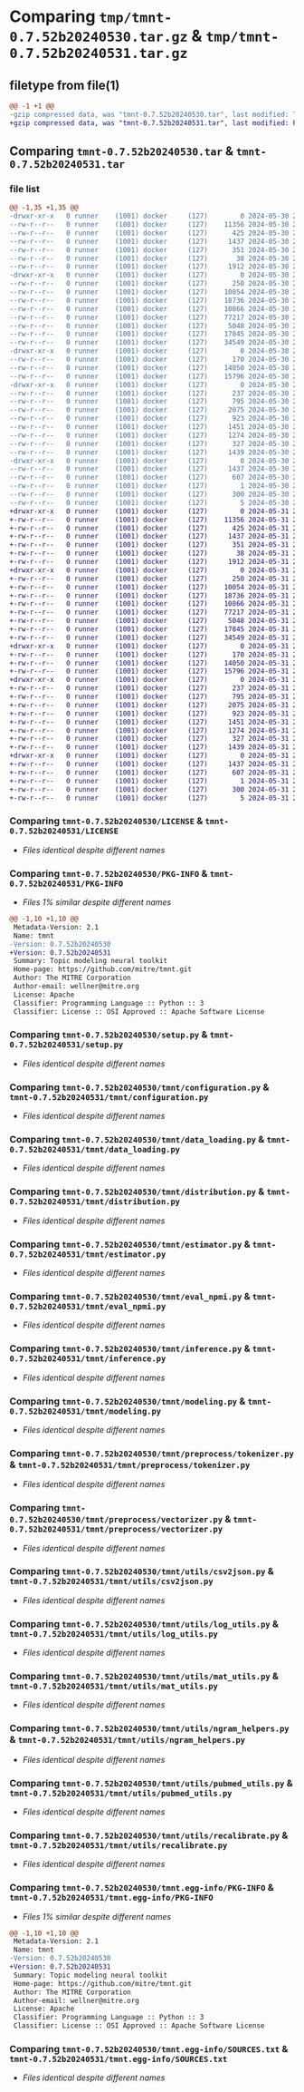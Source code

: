 # Comparing `tmp/tmnt-0.7.52b20240530.tar.gz` & `tmp/tmnt-0.7.52b20240531.tar.gz`

## filetype from file(1)

```diff
@@ -1 +1 @@
-gzip compressed data, was "tmnt-0.7.52b20240530.tar", last modified: Thu May 30 23:05:35 2024, max compression
+gzip compressed data, was "tmnt-0.7.52b20240531.tar", last modified: Fri May 31 23:04:58 2024, max compression
```

## Comparing `tmnt-0.7.52b20240530.tar` & `tmnt-0.7.52b20240531.tar`

### file list

```diff
@@ -1,35 +1,35 @@
-drwxr-xr-x   0 runner    (1001) docker     (127)        0 2024-05-30 23:05:35.067615 tmnt-0.7.52b20240530/
--rw-r--r--   0 runner    (1001) docker     (127)    11356 2024-05-30 23:05:19.000000 tmnt-0.7.52b20240530/LICENSE
--rw-r--r--   0 runner    (1001) docker     (127)      425 2024-05-30 23:05:19.000000 tmnt-0.7.52b20240530/NOTICE
--rw-r--r--   0 runner    (1001) docker     (127)     1437 2024-05-30 23:05:35.067615 tmnt-0.7.52b20240530/PKG-INFO
--rw-r--r--   0 runner    (1001) docker     (127)      351 2024-05-30 23:05:19.000000 tmnt-0.7.52b20240530/README.md
--rw-r--r--   0 runner    (1001) docker     (127)       38 2024-05-30 23:05:35.067615 tmnt-0.7.52b20240530/setup.cfg
--rw-r--r--   0 runner    (1001) docker     (127)     1912 2024-05-30 23:05:19.000000 tmnt-0.7.52b20240530/setup.py
-drwxr-xr-x   0 runner    (1001) docker     (127)        0 2024-05-30 23:05:35.063615 tmnt-0.7.52b20240530/tmnt/
--rw-r--r--   0 runner    (1001) docker     (127)      250 2024-05-30 23:05:19.000000 tmnt-0.7.52b20240530/tmnt/__init__.py
--rw-r--r--   0 runner    (1001) docker     (127)    10054 2024-05-30 23:05:19.000000 tmnt-0.7.52b20240530/tmnt/configuration.py
--rw-r--r--   0 runner    (1001) docker     (127)    18736 2024-05-30 23:05:19.000000 tmnt-0.7.52b20240530/tmnt/data_loading.py
--rw-r--r--   0 runner    (1001) docker     (127)    10866 2024-05-30 23:05:19.000000 tmnt-0.7.52b20240530/tmnt/distribution.py
--rw-r--r--   0 runner    (1001) docker     (127)    77217 2024-05-30 23:05:19.000000 tmnt-0.7.52b20240530/tmnt/estimator.py
--rw-r--r--   0 runner    (1001) docker     (127)     5048 2024-05-30 23:05:19.000000 tmnt-0.7.52b20240530/tmnt/eval_npmi.py
--rw-r--r--   0 runner    (1001) docker     (127)    17845 2024-05-30 23:05:19.000000 tmnt-0.7.52b20240530/tmnt/inference.py
--rw-r--r--   0 runner    (1001) docker     (127)    34549 2024-05-30 23:05:19.000000 tmnt-0.7.52b20240530/tmnt/modeling.py
-drwxr-xr-x   0 runner    (1001) docker     (127)        0 2024-05-30 23:05:35.063615 tmnt-0.7.52b20240530/tmnt/preprocess/
--rw-r--r--   0 runner    (1001) docker     (127)      170 2024-05-30 23:05:19.000000 tmnt-0.7.52b20240530/tmnt/preprocess/__init__.py
--rw-r--r--   0 runner    (1001) docker     (127)    14050 2024-05-30 23:05:19.000000 tmnt-0.7.52b20240530/tmnt/preprocess/tokenizer.py
--rw-r--r--   0 runner    (1001) docker     (127)    15796 2024-05-30 23:05:19.000000 tmnt-0.7.52b20240530/tmnt/preprocess/vectorizer.py
-drwxr-xr-x   0 runner    (1001) docker     (127)        0 2024-05-30 23:05:35.067615 tmnt-0.7.52b20240530/tmnt/utils/
--rw-r--r--   0 runner    (1001) docker     (127)      237 2024-05-30 23:05:19.000000 tmnt-0.7.52b20240530/tmnt/utils/__init__.py
--rw-r--r--   0 runner    (1001) docker     (127)      795 2024-05-30 23:05:19.000000 tmnt-0.7.52b20240530/tmnt/utils/csv2json.py
--rw-r--r--   0 runner    (1001) docker     (127)     2075 2024-05-30 23:05:19.000000 tmnt-0.7.52b20240530/tmnt/utils/log_utils.py
--rw-r--r--   0 runner    (1001) docker     (127)      923 2024-05-30 23:05:19.000000 tmnt-0.7.52b20240530/tmnt/utils/mat_utils.py
--rw-r--r--   0 runner    (1001) docker     (127)     1451 2024-05-30 23:05:19.000000 tmnt-0.7.52b20240530/tmnt/utils/ngram_helpers.py
--rw-r--r--   0 runner    (1001) docker     (127)     1274 2024-05-30 23:05:19.000000 tmnt-0.7.52b20240530/tmnt/utils/pubmed_utils.py
--rw-r--r--   0 runner    (1001) docker     (127)      327 2024-05-30 23:05:19.000000 tmnt-0.7.52b20240530/tmnt/utils/random.py
--rw-r--r--   0 runner    (1001) docker     (127)     1439 2024-05-30 23:05:19.000000 tmnt-0.7.52b20240530/tmnt/utils/recalibrate.py
-drwxr-xr-x   0 runner    (1001) docker     (127)        0 2024-05-30 23:05:35.067615 tmnt-0.7.52b20240530/tmnt.egg-info/
--rw-r--r--   0 runner    (1001) docker     (127)     1437 2024-05-30 23:05:35.000000 tmnt-0.7.52b20240530/tmnt.egg-info/PKG-INFO
--rw-r--r--   0 runner    (1001) docker     (127)      607 2024-05-30 23:05:35.000000 tmnt-0.7.52b20240530/tmnt.egg-info/SOURCES.txt
--rw-r--r--   0 runner    (1001) docker     (127)        1 2024-05-30 23:05:35.000000 tmnt-0.7.52b20240530/tmnt.egg-info/dependency_links.txt
--rw-r--r--   0 runner    (1001) docker     (127)      300 2024-05-30 23:05:35.000000 tmnt-0.7.52b20240530/tmnt.egg-info/requires.txt
--rw-r--r--   0 runner    (1001) docker     (127)        5 2024-05-30 23:05:35.000000 tmnt-0.7.52b20240530/tmnt.egg-info/top_level.txt
+drwxr-xr-x   0 runner    (1001) docker     (127)        0 2024-05-31 23:04:58.992255 tmnt-0.7.52b20240531/
+-rw-r--r--   0 runner    (1001) docker     (127)    11356 2024-05-31 23:04:50.000000 tmnt-0.7.52b20240531/LICENSE
+-rw-r--r--   0 runner    (1001) docker     (127)      425 2024-05-31 23:04:50.000000 tmnt-0.7.52b20240531/NOTICE
+-rw-r--r--   0 runner    (1001) docker     (127)     1437 2024-05-31 23:04:58.992255 tmnt-0.7.52b20240531/PKG-INFO
+-rw-r--r--   0 runner    (1001) docker     (127)      351 2024-05-31 23:04:50.000000 tmnt-0.7.52b20240531/README.md
+-rw-r--r--   0 runner    (1001) docker     (127)       38 2024-05-31 23:04:58.992255 tmnt-0.7.52b20240531/setup.cfg
+-rw-r--r--   0 runner    (1001) docker     (127)     1912 2024-05-31 23:04:50.000000 tmnt-0.7.52b20240531/setup.py
+drwxr-xr-x   0 runner    (1001) docker     (127)        0 2024-05-31 23:04:58.988255 tmnt-0.7.52b20240531/tmnt/
+-rw-r--r--   0 runner    (1001) docker     (127)      250 2024-05-31 23:04:50.000000 tmnt-0.7.52b20240531/tmnt/__init__.py
+-rw-r--r--   0 runner    (1001) docker     (127)    10054 2024-05-31 23:04:50.000000 tmnt-0.7.52b20240531/tmnt/configuration.py
+-rw-r--r--   0 runner    (1001) docker     (127)    18736 2024-05-31 23:04:50.000000 tmnt-0.7.52b20240531/tmnt/data_loading.py
+-rw-r--r--   0 runner    (1001) docker     (127)    10866 2024-05-31 23:04:50.000000 tmnt-0.7.52b20240531/tmnt/distribution.py
+-rw-r--r--   0 runner    (1001) docker     (127)    77217 2024-05-31 23:04:50.000000 tmnt-0.7.52b20240531/tmnt/estimator.py
+-rw-r--r--   0 runner    (1001) docker     (127)     5048 2024-05-31 23:04:50.000000 tmnt-0.7.52b20240531/tmnt/eval_npmi.py
+-rw-r--r--   0 runner    (1001) docker     (127)    17845 2024-05-31 23:04:50.000000 tmnt-0.7.52b20240531/tmnt/inference.py
+-rw-r--r--   0 runner    (1001) docker     (127)    34549 2024-05-31 23:04:50.000000 tmnt-0.7.52b20240531/tmnt/modeling.py
+drwxr-xr-x   0 runner    (1001) docker     (127)        0 2024-05-31 23:04:58.992255 tmnt-0.7.52b20240531/tmnt/preprocess/
+-rw-r--r--   0 runner    (1001) docker     (127)      170 2024-05-31 23:04:50.000000 tmnt-0.7.52b20240531/tmnt/preprocess/__init__.py
+-rw-r--r--   0 runner    (1001) docker     (127)    14050 2024-05-31 23:04:50.000000 tmnt-0.7.52b20240531/tmnt/preprocess/tokenizer.py
+-rw-r--r--   0 runner    (1001) docker     (127)    15796 2024-05-31 23:04:50.000000 tmnt-0.7.52b20240531/tmnt/preprocess/vectorizer.py
+drwxr-xr-x   0 runner    (1001) docker     (127)        0 2024-05-31 23:04:58.992255 tmnt-0.7.52b20240531/tmnt/utils/
+-rw-r--r--   0 runner    (1001) docker     (127)      237 2024-05-31 23:04:50.000000 tmnt-0.7.52b20240531/tmnt/utils/__init__.py
+-rw-r--r--   0 runner    (1001) docker     (127)      795 2024-05-31 23:04:50.000000 tmnt-0.7.52b20240531/tmnt/utils/csv2json.py
+-rw-r--r--   0 runner    (1001) docker     (127)     2075 2024-05-31 23:04:50.000000 tmnt-0.7.52b20240531/tmnt/utils/log_utils.py
+-rw-r--r--   0 runner    (1001) docker     (127)      923 2024-05-31 23:04:50.000000 tmnt-0.7.52b20240531/tmnt/utils/mat_utils.py
+-rw-r--r--   0 runner    (1001) docker     (127)     1451 2024-05-31 23:04:50.000000 tmnt-0.7.52b20240531/tmnt/utils/ngram_helpers.py
+-rw-r--r--   0 runner    (1001) docker     (127)     1274 2024-05-31 23:04:50.000000 tmnt-0.7.52b20240531/tmnt/utils/pubmed_utils.py
+-rw-r--r--   0 runner    (1001) docker     (127)      327 2024-05-31 23:04:50.000000 tmnt-0.7.52b20240531/tmnt/utils/random.py
+-rw-r--r--   0 runner    (1001) docker     (127)     1439 2024-05-31 23:04:50.000000 tmnt-0.7.52b20240531/tmnt/utils/recalibrate.py
+drwxr-xr-x   0 runner    (1001) docker     (127)        0 2024-05-31 23:04:58.992255 tmnt-0.7.52b20240531/tmnt.egg-info/
+-rw-r--r--   0 runner    (1001) docker     (127)     1437 2024-05-31 23:04:58.000000 tmnt-0.7.52b20240531/tmnt.egg-info/PKG-INFO
+-rw-r--r--   0 runner    (1001) docker     (127)      607 2024-05-31 23:04:58.000000 tmnt-0.7.52b20240531/tmnt.egg-info/SOURCES.txt
+-rw-r--r--   0 runner    (1001) docker     (127)        1 2024-05-31 23:04:58.000000 tmnt-0.7.52b20240531/tmnt.egg-info/dependency_links.txt
+-rw-r--r--   0 runner    (1001) docker     (127)      300 2024-05-31 23:04:58.000000 tmnt-0.7.52b20240531/tmnt.egg-info/requires.txt
+-rw-r--r--   0 runner    (1001) docker     (127)        5 2024-05-31 23:04:58.000000 tmnt-0.7.52b20240531/tmnt.egg-info/top_level.txt
```

### Comparing `tmnt-0.7.52b20240530/LICENSE` & `tmnt-0.7.52b20240531/LICENSE`

 * *Files identical despite different names*

### Comparing `tmnt-0.7.52b20240530/PKG-INFO` & `tmnt-0.7.52b20240531/PKG-INFO`

 * *Files 1% similar despite different names*

```diff
@@ -1,10 +1,10 @@
 Metadata-Version: 2.1
 Name: tmnt
-Version: 0.7.52b20240530
+Version: 0.7.52b20240531
 Summary: Topic modeling neural toolkit
 Home-page: https://github.com/mitre/tmnt.git
 Author: The MITRE Corporation
 Author-email: wellner@mitre.org
 License: Apache
 Classifier: Programming Language :: Python :: 3
 Classifier: License :: OSI Approved :: Apache Software License
```

### Comparing `tmnt-0.7.52b20240530/setup.py` & `tmnt-0.7.52b20240531/setup.py`

 * *Files identical despite different names*

### Comparing `tmnt-0.7.52b20240530/tmnt/configuration.py` & `tmnt-0.7.52b20240531/tmnt/configuration.py`

 * *Files identical despite different names*

### Comparing `tmnt-0.7.52b20240530/tmnt/data_loading.py` & `tmnt-0.7.52b20240531/tmnt/data_loading.py`

 * *Files identical despite different names*

### Comparing `tmnt-0.7.52b20240530/tmnt/distribution.py` & `tmnt-0.7.52b20240531/tmnt/distribution.py`

 * *Files identical despite different names*

### Comparing `tmnt-0.7.52b20240530/tmnt/estimator.py` & `tmnt-0.7.52b20240531/tmnt/estimator.py`

 * *Files identical despite different names*

### Comparing `tmnt-0.7.52b20240530/tmnt/eval_npmi.py` & `tmnt-0.7.52b20240531/tmnt/eval_npmi.py`

 * *Files identical despite different names*

### Comparing `tmnt-0.7.52b20240530/tmnt/inference.py` & `tmnt-0.7.52b20240531/tmnt/inference.py`

 * *Files identical despite different names*

### Comparing `tmnt-0.7.52b20240530/tmnt/modeling.py` & `tmnt-0.7.52b20240531/tmnt/modeling.py`

 * *Files identical despite different names*

### Comparing `tmnt-0.7.52b20240530/tmnt/preprocess/tokenizer.py` & `tmnt-0.7.52b20240531/tmnt/preprocess/tokenizer.py`

 * *Files identical despite different names*

### Comparing `tmnt-0.7.52b20240530/tmnt/preprocess/vectorizer.py` & `tmnt-0.7.52b20240531/tmnt/preprocess/vectorizer.py`

 * *Files identical despite different names*

### Comparing `tmnt-0.7.52b20240530/tmnt/utils/csv2json.py` & `tmnt-0.7.52b20240531/tmnt/utils/csv2json.py`

 * *Files identical despite different names*

### Comparing `tmnt-0.7.52b20240530/tmnt/utils/log_utils.py` & `tmnt-0.7.52b20240531/tmnt/utils/log_utils.py`

 * *Files identical despite different names*

### Comparing `tmnt-0.7.52b20240530/tmnt/utils/mat_utils.py` & `tmnt-0.7.52b20240531/tmnt/utils/mat_utils.py`

 * *Files identical despite different names*

### Comparing `tmnt-0.7.52b20240530/tmnt/utils/ngram_helpers.py` & `tmnt-0.7.52b20240531/tmnt/utils/ngram_helpers.py`

 * *Files identical despite different names*

### Comparing `tmnt-0.7.52b20240530/tmnt/utils/pubmed_utils.py` & `tmnt-0.7.52b20240531/tmnt/utils/pubmed_utils.py`

 * *Files identical despite different names*

### Comparing `tmnt-0.7.52b20240530/tmnt/utils/recalibrate.py` & `tmnt-0.7.52b20240531/tmnt/utils/recalibrate.py`

 * *Files identical despite different names*

### Comparing `tmnt-0.7.52b20240530/tmnt.egg-info/PKG-INFO` & `tmnt-0.7.52b20240531/tmnt.egg-info/PKG-INFO`

 * *Files 1% similar despite different names*

```diff
@@ -1,10 +1,10 @@
 Metadata-Version: 2.1
 Name: tmnt
-Version: 0.7.52b20240530
+Version: 0.7.52b20240531
 Summary: Topic modeling neural toolkit
 Home-page: https://github.com/mitre/tmnt.git
 Author: The MITRE Corporation
 Author-email: wellner@mitre.org
 License: Apache
 Classifier: Programming Language :: Python :: 3
 Classifier: License :: OSI Approved :: Apache Software License
```

### Comparing `tmnt-0.7.52b20240530/tmnt.egg-info/SOURCES.txt` & `tmnt-0.7.52b20240531/tmnt.egg-info/SOURCES.txt`

 * *Files identical despite different names*

